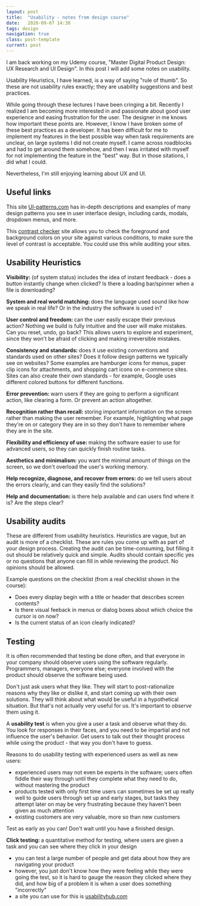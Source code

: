 ```yaml
---
layout: post
title:  "Usability - notes from design course"
date:   2020-09-07 14:30
tags: design
navigation: true
class: post-template
current: post
---
```


I am back working on my Udemy course, "Master Digital Product Design: UX Research and UI Design". In this post I will add some notes on usability.

Usability Heuristics, I have learned, is a way of saying "rule of thumb".  So these are not usability rules exactly; they are usability suggestions and best practices.

While going through these lectures I have been cringing a bit. Recently I realized I am becoming more interested in and passionate about good user experience and easing frustration for the user. The designer in me knows how important these points are. However, I know I have broken some of these best practices as a developer.  It has been difficult for me to implement my features in the best possible way when task requirements are unclear, on large systems I did not create myself. I came across roadblocks and had to get around them somehow, and then I was irritated with myself for not implementing the feature in the "best" way. But in those sitations, I did what I could.

Nevertheless, I'm still enjoying learning about UX and UI. 

## Useful links

This site [UI-patterns.com](http://ui-patterns.com/patterns) has in-depth descriptions and examples of many design patterns you see in user interface design, including cards, modals, dropdown menus, and more. 

This [contrast checker](https://contrastchecker.com/) site allows you to check the foreground and background colors on your site against various conditions, to make sure the level of contrast is acceptable. You could use this while auditing your sites.

## Usability Heuristics

<strong>Visibility: </strong> (of system status) includes the idea of instant feedback - does a button instantly change when clicked? Is there a loading bar/spinner when a file is downloading?

<strong>System and real world matching: </strong> does the language used sound like how we speak in real life? Or in the industry the software is used in?

<strong>User control and freedom: </strong> can the user easily escape their previous action? Nothing we build is fully intuitive and the user will make mistakes. Can you reset, undo, go back? This allows users to explore and experiment, since they won't be afraid of clicking and making irreversible mistakes.

<strong>Consistency and standards: </strong> does it use existing conventions and standards used on other sites? Does it follow design patterns we typically see on websites? Some examples are hamburger icons for menus, paper clip icons for attachments, and shopping cart icons on e-commerce sites. Sites can also create their own standards - for example, Google uses different colored buttons for different functions.

<strong>Error prevention: </strong> warn users if they are going to perform a significant action, like clearing a form. Or prevent an action altogether.

<strong>Recognition rather than recall: </strong> storing important information on the screen rather than making the user remember. For example, highlighting what page they're on or category they are in so they don't have to remember where they are in the site.

<strong>Flexibility and efficiency of use: </strong> making the software easier to use for advanced users, so they can quickly finish routine tasks.

<strong>Aesthetics and minimalism: </strong> you want the minimal amount of things on the screen, so we don't overload the user's working memory.

<strong>Help recognize, diagnose, and recover from errors: </strong> do we tell users about the errors clearly, and can they easily find the solutions?

<strong>Help and documentation: </strong> is there help available and can users find where it is? Are the steps clear?

## Usability audits

These are different from usability heuristics. Heuristics are vague, but an audit is more of a checklist. These are rules you come up with as part of your design process. Creating the audit can be time-consuming, but filling it out should be relatively quick and simple. Audits should contain specific yes or no questions that anyone can fill in while reviewing the product. No opinions should be allowed.

Example questions on the checklist (from a real checklist shown in the course):
- Does every display begin with a title or header that describes screen contents?
- Is there visual feeback in menus or dialog boxes about which choice the cursor is on now?
- Is the current status of an icon clearly indicated?

## Testing

It is often recommended that testing be done often, and that everyone in your company should observe users using the software regularly. Programmers, managers, everyone else; everyone involved with the product should observe the software being used. 

Don't just ask users what they like. They will start to post-rationalize reasons why they like or dislike it, and start coming up with their own solutions. They will think about what would be useful in a hypothetical situation. But that's not actually very useful for us. It's important to <em>observe</em> them using it. 

A <strong>usability test</strong> is when you give a user a task and observe what they do. You look for responses in their faces, and you need to be impartial and not influence the user's behavior. Get users to talk out their thought process while using the product - that way you don't have to guess.

Reasons to do usability testing with experienced users as well as new users:
- experienced users may not even be experts in the software; users often fiddle their way through until they complete what they need to do, without mastering the product
- products tested with only first time users can sometimes be set up really well to guide users through set up and early stages, but tasks they attempt later on may be very frustrating because they haven't been given as much attention
- existing customers are very valuable, more so than new customers

Test as early as you can! Don't wait until you have a finished design.

<strong>Click testing: </strong> a quantitative method for testing, where users are given a task and you can see where they click in your design
- you can test a large number of people and get data about how they are navigating your product
- however, you just don't know how they were feeling while they were going the test, so it is hard to gauge the reason they clicked where they did, and how big of a problem it is when a user does something "incorrectly"
- a site you can use for this is [usabilityhub.com](https://usabilityhub.com/)
